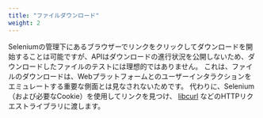 ```yaml
---
title: "ファイルダウンロード"
weight: 2
---
```



Seleniumの管理下にあるブラウザーでリンクをクリックしてダウンロードを開始することは可能ですが、APIはダウンロードの進行状況を公開しないため、ダウンロードしたファイルのテストには理想的ではありません。
これは、ファイルのダウンロードは、Webプラットフォームとのユーザーインタラクションをエミュレートする重要な側面とは見なされないためです。
代わりに、Selenium（および必要なCookie）を使用してリンクを見つけ、 [libcurl](//curl.haxx.se/libcurl/) などのHTTPリクエストライブラリに渡します。
